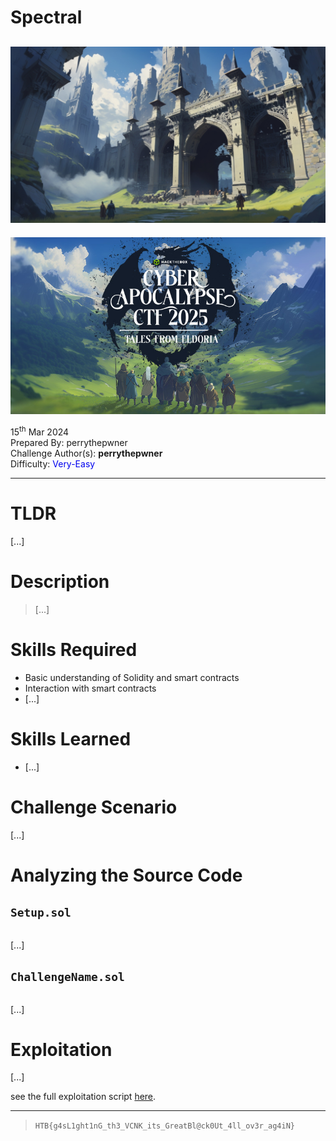 # Spectral

![img](./assets/ChallengeBanner.png)
---
<p align="center">
    <img src="./assets/EventBanner.jpg" />
</p>

15<sup>th</sup> Mar 2024 \
Prepared By: perrythepwner \
Challenge Author(s): **perrythepwner** \
Difficulty: <font color=light-green>Very-Easy</font>

---

# TLDR
[...]

# Description
> [...] 

# Skills Required
- Basic understanding of Solidity and smart contracts
- Interaction with smart contracts
- [...]

# Skills Learned
- [...] 

# Challenge Scenario
[...]

# Analyzing the Source Code

## `Setup.sol`

```solidity
```

[...]

## `ChallengeName.sol`

```solidity
```

[...]

# Exploitation

[...]

see the full exploitation script [here](./htb/solver.py).

---
> `HTB{g4sL1ght1nG_th3_VCNK_its_GreatBl@ck0Ut_4ll_ov3r_ag4iN}`
